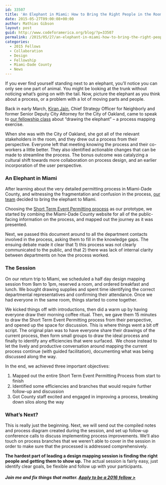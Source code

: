 ```yaml
---
id: 33507
title: 'An Elephant in Miami: How to Bring the Right People in the Room'
date: 2015-05-27T09:00:08+00:00
author: Mathias Gibson
layout: post
guid: http://www.codeforamerica.org/blog/?p=33507
permalink: /2015/05/27/an-elephant-in-miami-how-to-bring-the-right-people-in-the-room/
categories:
  - 2015 Fellows
  - Collaboration
  - Design
  - Fellowship
  - Miami-Dade County
  - News
---
```

If you ever find yourself standing next to an elephant, you’ll notice you can only see one part of animal. You might be looking at the trunk without noticing what’s going on with the tail. Now, picture the elephant as you think about a process, or a problem with a lot of moving parts and people.

Back in early March, [Kiran Jain](http://blog.neighborly.com/author/kiranjain/), Chief Strategy Officer for Neighborly and former Senior Deputy City Attorney for the City of Oakland, came to speak to [our fellowship class](http://www.codeforamerica.org/geeks/our-geeks/2015-fellows/) about “drawing the elephant&#8221; &#8211; a process mapping exercise.

When she was with the City of Oakland, she got all of the relevant stakeholders in the room, and they drew out a process from their perspective. Everyone left that meeting knowing the process and their co-workers a little better. They also identified actionable changes that can be made to streamline the process. The bonus outcome was catalyzing a cultural shift towards more collaboration on process design, and an earlier incorporation of the user perspective.

### An Elephant in Miami

After learning about the very detailed permitting process in Miami-Dade County, and witnessing the fragmentation and confusion in the process, [our team](http://www.codeforamerica.org/governments/miami-dade/) decided to bring the elephant to Miami.

Choosing the [Short Term Event Permitting process](http://www.miamidade.gov/permits/short-term-events.asp) as our prototype, we started by combing the Miami-Dade County website for all of the public-facing information on the process, and mapped out the journey as it was presented.

Next, we passed this document around to all the department contacts involved in the process, asking them to fill in the knowledge gaps. The ensuing debate made it clear that 1) this process was not clearly communicated to the public, and that 2) there was lack of internal clarity between departments on how the process worked.

### The Session

On our return trip to Miami, we scheduled a half day design mapping session from 9am to 1pm, reserved a room, and ordered breakfast and lunch. We bought drawing supplies and spent time identifying the correct departmental representatives and confirming their attendance. Once we had everyone in the same room, things started to come together.

We kicked things off with introductions, then did a warm up by having everyone draw their morning coffee ritual. Then, we gave them 15 minutes to draw the Short Term Event Permitting process from their perspective, and opened up the space for discussion. This is where things went a bit off script. The original plan was to have everyone share their drawings of the current process, then form small groups to draw the ideal process and finally to identify any efficiencies that were surfaced.  We chose instead to let the lively and productive conversation around mapping the current process continue (with guided facilitation), documenting what was being discussed along the way.

In the end, we achieved three important objectives:

  1. Mapped out the entire Short Term Event Permitting Process from start to finish
  2. Identified some efficiencies and branches that would require further follow-up and discussion
  3. Got County staff excited and engaged in improving a process, breaking down silos along the way

### What&#8217;s Next?

This is really just the beginning. Next, we will send out the compiled notes and process diagram created during the session, and set up follow-up conference calls to discuss implementing process improvements. We’ll also touch on process branches that we weren’t able to cover in the session in order to make sure that the processed is addressed comprehensively.

**The hardest part of leading a design mapping session is finding the right people and getting them to show up.** The actual session is fairly easy, just identify clear goals, be flexible and follow up with your participants.

##### Join me and fix things that matter. [Apply to be a 2016 fellow >](http://www.codeforamerica.org/forms/fellowship/become-a-fellow/?source_codes=blog)